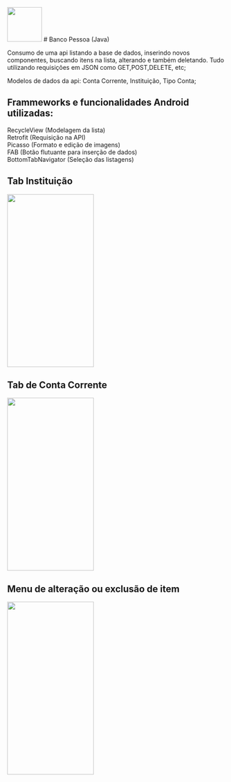 <img src="https://user-images.githubusercontent.com/45596679/51555332-89d97600-1e5e-11e9-8b3b-55a4010b90ab.png" width="80" height="80"> 
# Banco Pessoa (Java) 

Consumo de uma api listando a base de dados, inserindo novos componentes, buscando itens na lista, alterando e também deletando. Tudo utilizando requisições em JSON como GET,POST,DELETE, etc;

Modelos de dados da api: Conta Corrente, Instituição, Tipo Conta;

## Frammeworks e funcionalidades Android utilizadas:
RecycleView (Modelagem da lista)<br>
Retrofit (Requisição na API)<br>
Picasso (Formato e edição de imagens)<br>
FAB (Botão flutuante para inserção de dados)<br>
BottomTabNavigator (Seleção das listagens)<br>

## Tab Instituição
<img src="https://user-images.githubusercontent.com/45596679/51554437-73cab600-1e5c-11e9-8516-95f931f022c6.jpg" width="200" height="400">

## Tab de Conta Corrente
<img src="https://user-images.githubusercontent.com/45596679/51554877-737eea80-1e5d-11e9-9996-2de342437e86.jpg" width="200" height="400">

## Menu de alteração ou exclusão de item
<img src="https://user-images.githubusercontent.com/45596679/51555241-55fe5080-1e5e-11e9-8bee-5a916cfcfb55.jpg" width="200" height="400">
